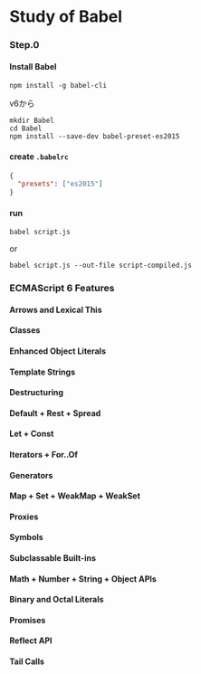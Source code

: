 # Study of Babel

### Step.0
#### Install Babel

```
npm install -g babel-cli
```

v6から
```
mkdir Babel
cd Babel
npm install --save-dev babel-preset-es2015
```

#### create `.babelrc`
```json
{
  "presets": ["es2015"]
}
```

#### run

```
babel script.js
```

or

```
babel script.js --out-file script-compiled.js
```

### ECMAScript 6 Features

#### Arrows and Lexical This

#### Classes

#### Enhanced Object Literals

#### Template Strings

#### Destructuring

#### Default + Rest + Spread

#### Let + Const

#### Iterators + For..Of

#### Generators

#### Map + Set + WeakMap + WeakSet

#### Proxies

#### Symbols

#### Subclassable Built-ins

#### Math + Number + String + Object APIs

#### Binary and Octal Literals

#### Promises

#### Reflect API

#### Tail Calls





